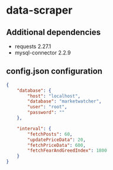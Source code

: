 # data-scraper

## Additional dependencies
- requests 2.27.1
- mysql-connector 2.2.9

## config.json configuration
```json
{
    "database": {
        "host": "localhost",
        "database": "marketwatcher",
        "user": "root",
        "password": ""
    },

    "interval": {
        "fetchPosts": 60,
        "updatePriceData": 20,
        "fetchPriceData": 600,
        "fetchFearAndGreedIndex": 1800
    }
}
```
